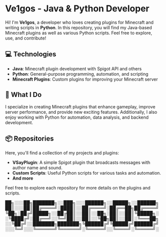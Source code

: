 # Ve1gos - Java & Python Developer

Hi! I'm **Ve1gos**, a developer who loves creating plugins for Minecraft and writing scripts in **Python**. In this repository, you will find my Java-based Minecraft plugins as well as various Python scripts. Feel free to explore, use, and contribute!

## 💻 Technologies

- **Java**: Minecraft plugin development with Spigot API and others
- **Python**: General-purpose programming, automation, and scripting
- **Minecraft Plugins**: Custom plugins for improving your Minecraft server

## 🌟 What I Do

I specialize in creating Minecraft plugins that enhance gameplay, improve server performance, and provide new exciting features. Additionally, I also enjoy working with Python for automation, data analysis, and backend development.

## 📦 Repositories

Here, you'll find a collection of my projects and plugins:

- **VSayPlugin**: A simple Spigot plugin that broadcasts messages with author name and sound.
- **Custom Scripts**: Useful Python scripts for various tasks and automation.
- **And more**

Feel free to explore each repository for more details on the plugins and scripts.


██╗░░░██╗███████╗░░███╗░░░██████╗░░█████╗░░██████╗
██║░░░██║██╔════╝░████║░░██╔════╝░██╔══██╗██╔════╝
╚██╗░██╔╝█████╗░░██╔██║░░██║░░██╗░██║░░██║╚█████╗░
░╚████╔╝░██╔══╝░░╚═╝██║░░██║░░╚██╗██║░░██║░╚═══██╗
░░╚██╔╝░░███████╗███████╗╚██████╔╝╚█████╔╝██████╔╝
░░░╚═╝░░░╚══════╝╚══════╝░╚═════╝░░╚════╝░╚═════╝░
